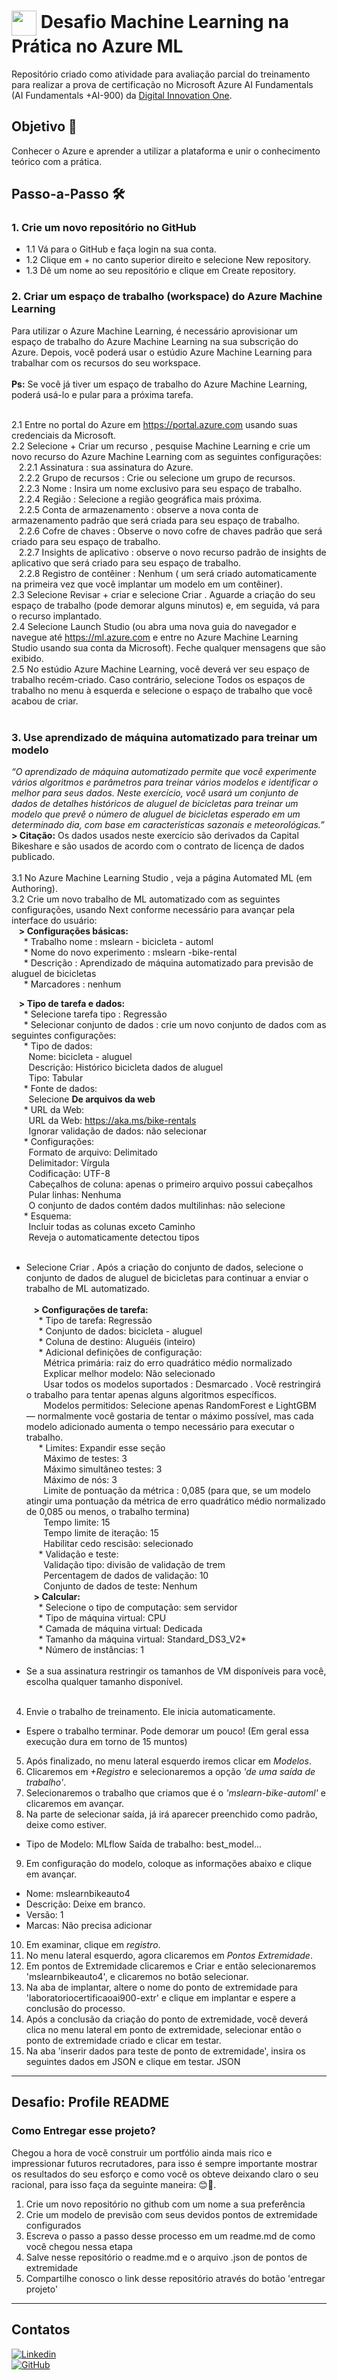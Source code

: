 <h1>
    <a href="https://www.dio.me/">
     <img align="center" width="40px" src="https://hermes.digitalinnovation.one/assets/diome/logo-minimized.png"></a>
    <span> Desafio Machine Learning na Prática no Azure ML</span>
</h1>

Repositório criado como atividade para avaliação parcial do treinamento para realizar a prova de certificação no Microsoft Azure AI Fundamentals (AI Fundamentals +AI-900) da [Digital Innovation One](https://www.dio.me/).


## Objetivo 🎯
Conhecer o Azure e aprender a utilizar a plataforma e unir o conhecimento teórico com a prática.


## Passo-a-Passo 🛠️

### 1. Crie um novo repositório no GitHub
   * 1.1 Vá para o GitHub e faça login na sua conta.
   * 1.2 Clique em + no canto superior direito e selecione New repository.
   * 1.3 Dê um nome ao seu repositório e clique em Create repository.


### 2. Criar um espaço de trabalho (workspace) do Azure Machine Learning
Para utilizar o Azure Machine Learning, é necessário aprovisionar um espaço de trabalho do Azure Machine Learning na sua subscrição do Azure. Depois, você poderá usar o estúdio Azure Machine Learning para trabalhar com os recursos do seu workspace.<br><br>
<b>Ps:</b> Se você já tiver um espaço de trabalho do Azure Machine Learning, poderá usá-lo e pular para a próxima tarefa.<br><br>

2.1 Entre no portal do Azure em https://portal.azure.com usando suas credenciais da Microsoft.<br>
2.2	Selecione + Criar um recurso , pesquise Machine Learning e crie um novo recurso do Azure Machine Learning com as seguintes configurações:<br>
&nbsp;&nbsp;&nbsp;2.2.1	Assinatura : sua assinatura do Azure.<br>
&nbsp;&nbsp;&nbsp;2.2.2	Grupo de recursos : Crie ou selecione um grupo de recursos.<br>
&nbsp;&nbsp;&nbsp;2.2.3	Nome : Insira um nome exclusivo para seu espaço de trabalho.<br>
&nbsp;&nbsp;&nbsp;2.2.4	Região : Selecione a região geográfica mais próxima.<br>
&nbsp;&nbsp;&nbsp;2.2.5	Conta de armazenamento : observe a nova conta de armazenamento padrão que será criada para seu espaço de trabalho.<br>
&nbsp;&nbsp;&nbsp;2.2.6	Cofre de chaves : Observe o novo cofre de chaves padrão que será criado para seu espaço de trabalho.<br>
&nbsp;&nbsp;&nbsp;2.2.7	Insights de aplicativo : observe o novo recurso padrão de insights de aplicativo que será criado para seu espaço de trabalho.<br>
&nbsp;&nbsp;&nbsp;2.2.8	Registro de contêiner : Nenhum ( um será criado automaticamente na primeira vez que você implantar um modelo em um contêiner).<br>
2.3	Selecione Revisar + criar e selecione Criar . Aguarde a criação do seu espaço de trabalho (pode demorar alguns minutos) e, em seguida, vá para o recurso implantado.<br>
2.4	Selecione Launch Studio (ou abra uma nova guia do navegador e navegue até https://ml.azure.com e entre no Azure Machine Learning Studio usando sua conta da Microsoft). Feche qualquer mensagens que são exibido.<br>
2.5	No estúdio Azure Machine Learning, você deverá ver seu espaço de trabalho recém-criado. Caso contrário, selecione Todos os espaços de trabalho no menu à esquerda e selecione o espaço de trabalho que você acabou de criar.<br><br>

### 3. Use aprendizado de máquina automatizado para treinar um modelo
<I>“O aprendizado de máquina automatizado permite que você experimente vários algoritmos e parâmetros para treinar vários modelos e identificar o melhor para seus dados. Neste exercício, você usará um conjunto de dados de detalhes históricos de aluguel de bicicletas para treinar um modelo que prevê o número de aluguel de bicicletas esperado em um determinado dia, com base em características sazonais e meteorológicas.”</I><br>
<b>> Citação:</b> Os dados usados neste exercício são derivados da Capital Bikeshare e são usados de acordo com o contrato de licença de dados publicado.<br><br>
3.1	No Azure Machine Learning Studio , veja a página Automated ML (em Authoring).<br>
3.2	Crie um novo trabalho de ML automatizado com as seguintes configurações, usando Next conforme necessário para avançar pela interface do usuário:<br>
&nbsp;&nbsp;&nbsp;<b>> Configurações básicas:</b><br>
&nbsp;&nbsp;&nbsp;&nbsp;&nbsp;* Trabalho nome : mslearn - bicicleta - automl<br>
&nbsp;&nbsp;&nbsp;&nbsp;&nbsp;* Nome do novo experimento : mslearn -bike-rental<br>
&nbsp;&nbsp;&nbsp;&nbsp;&nbsp;* Descrição : Aprendizado de máquina automatizado para previsão de aluguel de bicicletas<br>
&nbsp;&nbsp;&nbsp;&nbsp;&nbsp;* Marcadores : nenhum<br>

&nbsp;&nbsp;&nbsp;<b>> Tipo de tarefa e dados:</b><br>
&nbsp;&nbsp;&nbsp;&nbsp;&nbsp;* Selecione tarefa tipo : Regressão<br>
&nbsp;&nbsp;&nbsp;&nbsp;&nbsp;* Selecionar conjunto de dados : crie um novo conjunto de dados com as seguintes configurações:<br>
&nbsp;&nbsp;&nbsp;&nbsp;&nbsp;* Tipo de dados:<br>
&nbsp;&nbsp;&nbsp;&nbsp;&nbsp;&nbsp;&nbsp;Nome: bicicleta - aluguel<br>
&nbsp;&nbsp;&nbsp;&nbsp;&nbsp;&nbsp;&nbsp;Descrição: Histórico bicicleta dados de aluguel<br>
&nbsp;&nbsp;&nbsp;&nbsp;&nbsp;&nbsp;&nbsp;Tipo: Tabular<br>
&nbsp;&nbsp;&nbsp;&nbsp;&nbsp;* Fonte de dados:<br>
&nbsp;&nbsp;&nbsp;&nbsp;&nbsp;&nbsp;&nbsp;Selecione <b>De arquivos da web</b><br>
&nbsp;&nbsp;&nbsp;&nbsp;&nbsp;* URL da Web:<br>
&nbsp;&nbsp;&nbsp;&nbsp;&nbsp;&nbsp;&nbsp;URL da Web: https://aka.ms/bike-rentals<br>
&nbsp;&nbsp;&nbsp;&nbsp;&nbsp;&nbsp;&nbsp;Ignorar validação de dados: não selecionar<br>
&nbsp;&nbsp;&nbsp;&nbsp;&nbsp;* Configurações:<br>
&nbsp;&nbsp;&nbsp;&nbsp;&nbsp;&nbsp;&nbsp;Formato de arquivo: Delimitado<br>
&nbsp;&nbsp;&nbsp;&nbsp;&nbsp;&nbsp;&nbsp;Delimitador: Vírgula<br>
&nbsp;&nbsp;&nbsp;&nbsp;&nbsp;&nbsp;&nbsp;Codificação: UTF-8<br>
&nbsp;&nbsp;&nbsp;&nbsp;&nbsp;&nbsp;&nbsp;Cabeçalhos de coluna: apenas o primeiro arquivo possui cabeçalhos<br>
&nbsp;&nbsp;&nbsp;&nbsp;&nbsp;&nbsp;&nbsp;Pular linhas: Nenhuma<br>
&nbsp;&nbsp;&nbsp;&nbsp;&nbsp;&nbsp;&nbsp;O conjunto de dados contém dados multilinhas: não selecione<br>
&nbsp;&nbsp;&nbsp;&nbsp;&nbsp;* Esquema:<br>
&nbsp;&nbsp;&nbsp;&nbsp;&nbsp;&nbsp;&nbsp;Incluir todas as colunas exceto Caminho<br>
&nbsp;&nbsp;&nbsp;&nbsp;&nbsp;&nbsp;&nbsp;Reveja o automaticamente detectou tipos<br><br>
* Selecione Criar . Após a criação do conjunto de dados, selecione o conjunto de dados de aluguel de bicicletas para continuar a enviar o trabalho de ML automatizado.<br><br>
&nbsp;&nbsp;&nbsp;<b>> Configurações de tarefa:</b><br>
&nbsp;&nbsp;&nbsp;&nbsp;&nbsp;* Tipo de tarefa: Regressão<br>
&nbsp;&nbsp;&nbsp;&nbsp;&nbsp;* Conjunto de dados: bicicleta - aluguel<br>
&nbsp;&nbsp;&nbsp;&nbsp;&nbsp;* Coluna de destino: Aluguéis (inteiro)<br>
&nbsp;&nbsp;&nbsp;&nbsp;&nbsp;* Adicional definições de configuração:<br>
&nbsp;&nbsp;&nbsp;&nbsp;&nbsp;&nbsp;&nbsp;Métrica primária: raiz do erro quadrático médio normalizado<br>
&nbsp;&nbsp;&nbsp;&nbsp;&nbsp;&nbsp;&nbsp;Explicar melhor modelo: Não selecionado<br>
&nbsp;&nbsp;&nbsp;&nbsp;&nbsp;&nbsp;&nbsp;Usar todos os modelos suportados : Desmarcado . Você restringirá o trabalho para tentar apenas alguns algoritmos específicos.
&nbsp;&nbsp;&nbsp;&nbsp;&nbsp;&nbsp;&nbsp;Modelos permitidos: Selecione apenas RandomForest e LightGBM — normalmente você gostaria de tentar o máximo possível, mas cada modelo adicionado aumenta o tempo necessário para executar o trabalho.<br>
&nbsp;&nbsp;&nbsp;&nbsp;&nbsp;* Limites: Expandir esse seção<br>
&nbsp;&nbsp;&nbsp;&nbsp;&nbsp;&nbsp;&nbsp;Máximo de testes: 3<br>
&nbsp;&nbsp;&nbsp;&nbsp;&nbsp;&nbsp;&nbsp;Máximo simultâneo testes: 3<br>
&nbsp;&nbsp;&nbsp;&nbsp;&nbsp;&nbsp;&nbsp;Máximo de nós: 3<br>
&nbsp;&nbsp;&nbsp;&nbsp;&nbsp;&nbsp;&nbsp;Limite de pontuação da métrica : 0,085 (para que, se um modelo atingir uma pontuação da métrica de erro quadrático médio normalizado de 0,085 ou menos, o trabalho termina)<br>
&nbsp;&nbsp;&nbsp;&nbsp;&nbsp;&nbsp;&nbsp;Tempo limite: 15<br>
&nbsp;&nbsp;&nbsp;&nbsp;&nbsp;&nbsp;&nbsp;Tempo limite de iteração: 15<br>
&nbsp;&nbsp;&nbsp;&nbsp;&nbsp;&nbsp;&nbsp;Habilitar cedo rescisão: selecionado<br>
&nbsp;&nbsp;&nbsp;&nbsp;&nbsp;* Validação e teste:<br>
&nbsp;&nbsp;&nbsp;&nbsp;&nbsp;&nbsp;&nbsp;Validação tipo: divisão de validação de trem<br>
&nbsp;&nbsp;&nbsp;&nbsp;&nbsp;&nbsp;&nbsp;Percentagem de dados de validação: 10<br>
&nbsp;&nbsp;&nbsp;&nbsp;&nbsp;&nbsp;&nbsp;Conjunto de dados de teste: Nenhum<br>
&nbsp;&nbsp;&nbsp;<b>> Calcular:</b><br>
&nbsp;&nbsp;&nbsp;&nbsp;&nbsp;* Selecione o tipo de computação: sem servidor<br>
&nbsp;&nbsp;&nbsp;&nbsp;&nbsp;* Tipo de máquina virtual: CPU<br>
&nbsp;&nbsp;&nbsp;&nbsp;&nbsp;* Camada de máquina virtual: Dedicada<br>
&nbsp;&nbsp;&nbsp;&nbsp;&nbsp;* Tamanho da máquina virtual: Standard_DS3_V2*<br>
&nbsp;&nbsp;&nbsp;&nbsp;&nbsp;* Número de instâncias: 1<br><br>
* Se a sua assinatura restringir os tamanhos de VM disponíveis para você, escolha qualquer tamanho disponível.<br><br>
4.	Envie o trabalho de treinamento. Ele inicia automaticamente.
* Espere o trabalho terminar. Pode demorar um pouco! (Em geral essa execução dura em torno de 15 muntos)
5. Após finalizado, no menu lateral esquerdo iremos clicar em <i>Modelos</i>.
6. Clicaremos em <i>+Registro</i> e selecionaremos a opção <i>'de uma saída de trabalho'</i>.
7. Selecionaremos o trabalho que criamos que é o <i>'mslearn-bike-automl'</i> e clicaremos em avançar.
8. Na parte de selecionar saída, já irá aparecer preenchido como padrão, deixe como estiver.
  * Tipo de Modelo: MLflow Saída de trabalho: best_model...
9. Em configuração do modelo, coloque as informações abaixo e clique em avançar.
  * Nome: mslearnbikeauto4
  * Descrição: Deixe em branco.
  * Versão: 1
  * Marcas: Não precisa adicionar
10. Em examinar, clique em <i>registro</i>.
11. No menu lateral esquerdo, agora clicaremos em <i>Pontos Extremidade</i>.
12. Em pontos de Extremidade clicaremos e Criar e então selecionaremos 'mslearnbikeauto4', e clicaremos no botão selecionar.
13. Na aba de implantar, altere o nome do ponto de extremidade para 'laboratoriocertificaoai900-extr' e clique em implantar e espere a conclusão do processo.
14. Após a conclusão da criação do ponto de extremidade, você deverá clica no menu lateral em ponto de extremidade, selecionar então o ponto de extremidade criado e clicar em testar.
15. Na aba 'inserir dados para teste de ponto de extremidade', insira os seguintes dados em JSON e clique em testar.
    JSON



---
##  Desafio: Profile README

### Como Entregar esse projeto?
Chegou a hora de você construir um portfólio ainda mais rico e impressionar futuros recrutadores, para isso é sempre importante mostrar os resultados do seu esforço e como você os obteve deixando claro o seu racional, para isso faça da seguinte maneira: 😊💙.

1. Crie um novo repositório no github com um nome a sua preferência
2. Crie um modelo de previsão com seus devidos pontos de extremidade configurados
3. Escreva o passo a passo desse processo em um readme.md de como você chegou nessa etapa
4. Salve nesse repositório o readme.md e o arquivo .json de pontos de extremidade
5. Compartilhe conosco o link desse repositório através do botão 'entregar projeto'

---

## Contatos 
[![Linkedin](https://img.shields.io/badge/Linkedin-000?style=for-the-badge&logo=linkedin&logoColor=30A3DC)](https://www.linkedin.com/in/manuelfbfilho)
<br>
[![GitHub](https://img.shields.io/badge/GitHub-000?style=for-the-badge&logo=github&logoColor=30A3DC)](https://github.com/manuelfbfilho)
